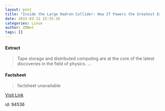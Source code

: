 ```yaml
---
layout: post
title: "Inside the Large Hadron Collider: How IT Powers the Greatest Experiment in History"
date: 2015-03-12 15:55:26
categories: Linux
author: ZDNet
tags: []
---
```



#### Extract
>Tape storage and distributed computing are at the core of the latest discoveries in the field of physics....

#### Factsheet
>factsheet unavailable

[Visit Link](https://www.linux.com/news/enterprise/systems-management/816144-inside-the-large-hadron-collider-how-it-powers-the-greatest-experiment-in-history/)

id:   94536


